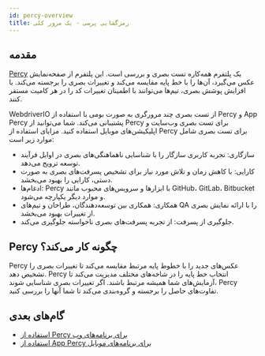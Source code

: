 ```yaml
---
id: percy-overview
title: رمزگشایی پرسی - یک مرور کلی
---
```


## مقدمه

[Percy](https://percy.io/?utm_source=webdriverio&utm_medium=partnered&utm_campaign=documentation) یک پلتفرم همه‌کاره تست بصری و بررسی است. این پلتفرم از صفحه‌نمایش عکس می‌گیرد، آن‌ها را با خط پایه مقایسه می‌کند و تغییرات بصری را برجسته می‌کند. با افزایش پوشش بصری، تیم‌ها می‌توانند با اطمینان تغییرات کد را در هر کامیت مستقر کنند.

WebdriverIO از تست بصری چند مرورگری به صورت بومی با استفاده از Percy و App Percy پشتیبانی می‌کند. شما می‌توانید از Percy برای تست بصری وب‌سایت و اپلیکیشن‌های موبایل استفاده کنید.
مزایای استفاده از Percy برای تست بصری شامل موارد زیر است:

- سازگاری: تجربه کاربری سازگار را با شناسایی ناهماهنگی‌های بصری در اوایل فرآیند توسعه ترویج می‌دهد.
- کارایی: با کاهش زمان و تلاش مورد نیاز برای تشخیص پسرفت‌های بصری به صورت دستی، کارایی را بهبود می‌بخشد.
- ادغام‌ها: Percy با ابزارها و سرویس‌های محبوب مانند GitHub، GitLab، Bitbucket و موارد دیگر یکپارچه می‌شود.
- همکاری: همکاری بین توسعه‌دهندگان، طراحان و تیم‌های QA را با ارائه نمایش بصری از تغییرات بهبود می‌بخشد.
- جلوگیری از پسرفت: از تجربه پسرفت‌های بصری ناخواسته جلوگیری می‌کند.

## Percy چگونه کار می‌کند؟

Percy عکس‌های جدید را با خطوط پایه مرتبط مقایسه می‌کند تا تغییرات بصری را تشخیص دهد. Percy انتخاب خط پایه را در شاخه‌های مختلف مدیریت می‌کند تا آزمایش‌های شما همیشه مرتبط باشند. اگر تغییرات بصری شناسایی شوند، Percy تفاوت‌های حاصل را برجسته و گروه‌بندی می‌کند تا شما آنها را بررسی کنید.

## گام‌های بعدی

- [استفاده از Percy برای برنامه‌های وب](https://webdriver.io/docs/visual-testing/integrate-with-percy)
- [استفاده از App Percy برای برنامه‌های موبایل](https://webdriver.io/docs/visual-testing/integrate-with-app-percy)